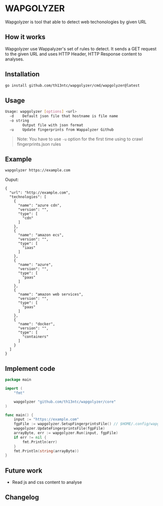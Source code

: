 # WAPGOLYZER

Wapgolyzer is tool that able to detect web techonologies by given URL

## How it works

Wapgolyzer use Wappalyzer's set of rules to detect. It sends a GET request to the given URL and uses HTTP Header, HTTP Response content to analyses.

## Installation

```sh
go install github.com/th13ntc/wapgolyzer/cmd/wapgolyzer@latest
```

## Usage

```bash
Usage: wapgolyzer [options] <url>
  -d    Default json file that hostname is file name
  -o string
        Output file with json format
  -u    Update fingerprints from Wappalyzer Github
```

> Note: You have to use `-u` option for the first time using to crawl fingerprints.json rules

## Example

```sh
wapgolyzer https://example.com
```

Ouput:

```
{
  "url": "http://example.com",
  "technologies": [
    {
      "name": "azure cdn",
      "version": "",
      "type": [
        "cdn"
      ]
    },
    {
      "name": "amazon ecs",
      "version": "",
      "type": [
        "iaas"
      ]
    },
    {
      "name": "azure",
      "version": "",
      "type": [
        "paas"
      ]
    },
    {
      "name": "amazon web services",
      "version": "",
      "type": [
        "paas"
      ]
    },
    {
      "name": "docker",
      "version": "",
      "type": [
        "containers"
      ]
    }
  ]
}
```

## Implement code

```go
package main

import (
	"fmt"

	wapgolyzer "github.com/th13ntc/wapgolyzer/core"
)

func main() {
	input := "https://example.com"
	fgpFile := wapgolyzer.SetupFingerprintsFile() // $HOME/.config/wapgolyzer/fingerprints.json
	wapgolyzer.UpdateFingerprintsFile(fgpFile)
	arrayByte, err := wapgolyzer.Run(input, fgpFile)
	if err != nil {
		fmt.Println(err)
	}
	fmt.Println(string(arrayByte))
}
```

## Future work

- Read js and css content to analyse

## Changelog
